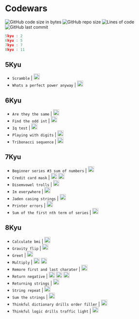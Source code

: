 # Codewars

![GitHub code size in bytes](https://img.shields.io/github/languages/code-size/Sigmanificient/codewars)
![GitHub repo size](https://img.shields.io/github/repo-size/Sigmanificient/codewars)
![Lines of code](https://img.shields.io/tokei/lines/github/Sigmanificient/codewars)
![GitHub last commit](https://img.shields.io/github/last-commit/Sigmanificient/codewars)
```c
5kyu : 2
6kyu : 5
7kyu : 7
8kyu : 11
```

## 5Kyu

  - `Scramble` | <img src="https://github.com/Sigmanificient/Sigmanificient/blob/master/languages_icons/py.png" height="20px">
  - `Whats a perfect power anyway` | <img src="https://github.com/Sigmanificient/Sigmanificient/blob/master/languages_icons/py.png" height="20px">
## 6Kyu

  - `Are they the same` | <img src="https://github.com/Sigmanificient/Sigmanificient/blob/master/languages_icons/py.png" height="20px">
  - `Find the odd int` | <img src="https://github.com/Sigmanificient/Sigmanificient/blob/master/languages_icons/py.png" height="20px">
  - `Iq test` | <img src="https://github.com/Sigmanificient/Sigmanificient/blob/master/languages_icons/py.png" height="20px">
  - `Playing with digits` | <img src="https://github.com/Sigmanificient/Sigmanificient/blob/master/languages_icons/py.png" height="20px">
  - `Tribonacci sequence` | <img src="https://github.com/Sigmanificient/Sigmanificient/blob/master/languages_icons/py.png" height="20px">
## 7Kyu

  - `Beginner series #3 sum of numbers` | <img src="https://github.com/Sigmanificient/Sigmanificient/blob/master/languages_icons/py.png" height="20px">
  - `Credit card mask` | <img src="https://github.com/Sigmanificient/Sigmanificient/blob/master/languages_icons/js.png" height="20px"> <img src="https://github.com/Sigmanificient/Sigmanificient/blob/master/languages_icons/py.png" height="20px">
  - `Disemvowel trolls` | <img src="https://github.com/Sigmanificient/Sigmanificient/blob/master/languages_icons/py.png" height="20px">
  - `Im everywhere` | <img src="https://github.com/Sigmanificient/Sigmanificient/blob/master/languages_icons/py.png" height="20px">
  - `Jaden casing strings` | <img src="https://github.com/Sigmanificient/Sigmanificient/blob/master/languages_icons/py.png" height="20px">
  - `Printer errors` | <img src="https://github.com/Sigmanificient/Sigmanificient/blob/master/languages_icons/py.png" height="20px">
  - `Sum of the first nth term of series` | <img src="https://github.com/Sigmanificient/Sigmanificient/blob/master/languages_icons/py.png" height="20px">
## 8Kyu

  - `Calculate bmi` | <img src="https://github.com/Sigmanificient/Sigmanificient/blob/master/languages_icons/py.png" height="20px">
  - `Gravity flip` | <img src="https://github.com/Sigmanificient/Sigmanificient/blob/master/languages_icons/py.png" height="20px">
  - `Greet` | <img src="https://github.com/Sigmanificient/Sigmanificient/blob/master/languages_icons/py.png" height="20px">
  - `Multiply` | <img src="https://github.com/Sigmanificient/Sigmanificient/blob/master/languages_icons/py.png" height="20px"> <img src="https://github.com/Sigmanificient/Sigmanificient/blob/master/languages_icons/sql.png" height="20px">
  - `Remore first and last charater` | <img src="https://github.com/Sigmanificient/Sigmanificient/blob/master/languages_icons/py.png" height="20px">
  - `Return negative` | <img src="https://github.com/Sigmanificient/Sigmanificient/blob/master/languages_icons/js.png" height="20px"> <img src="https://github.com/Sigmanificient/Sigmanificient/blob/master/languages_icons/php.png" height="20px"> <img src="https://github.com/Sigmanificient/Sigmanificient/blob/master/languages_icons/py.png" height="20px">
  - `Returning strings` | <img src="https://github.com/Sigmanificient/Sigmanificient/blob/master/languages_icons/sql.png" height="20px">
  - `String repeat` | <img src="https://github.com/Sigmanificient/Sigmanificient/blob/master/languages_icons/py.png" height="20px">
  - `Sum the strings` | <img src="https://github.com/Sigmanificient/Sigmanificient/blob/master/languages_icons/py.png" height="20px">
  - `Thinkful dictionary drills order filler` | <img src="https://github.com/Sigmanificient/Sigmanificient/blob/master/languages_icons/py.png" height="20px">
  - `Thinkful logic drills traffic light` | <img src="https://github.com/Sigmanificient/Sigmanificient/blob/master/languages_icons/py.png" height="20px">

